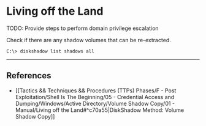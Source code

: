 # Living off the Land

TODO: Provide steps to perform domain privilege escalation

Check if there are any shadow volumes that can be re-extracted.

```
C:\> diskshadow list shadows all
```

---
## References

- [[Tactics && Techniques && Procedures (TTPs) Phases/F - Post Exploitation/Shell Is The Beginning/05 - Credential Access and Dumping/Windows/Active Directory/Volume Shadow Copy/01 - Manual/Living off the Land#^c70a55|DiskShadow Method: Volume Shadow Copy]]